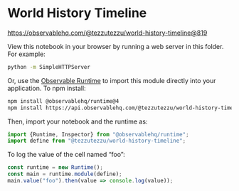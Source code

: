 # World History Timeline

https://observablehq.com/@tezzutezzu/world-history-timeline@819

View this notebook in your browser by running a web server in this folder. For
example:

~~~sh
python -m SimpleHTTPServer
~~~

Or, use the [Observable Runtime](https://github.com/observablehq/runtime) to
import this module directly into your application. To npm install:

~~~sh
npm install @observablehq/runtime@4
npm install https://api.observablehq.com/@tezzutezzu/world-history-timeline.tgz?v=3
~~~

Then, import your notebook and the runtime as:

~~~js
import {Runtime, Inspector} from "@observablehq/runtime";
import define from "@tezzutezzu/world-history-timeline";
~~~

To log the value of the cell named “foo”:

~~~js
const runtime = new Runtime();
const main = runtime.module(define);
main.value("foo").then(value => console.log(value));
~~~
